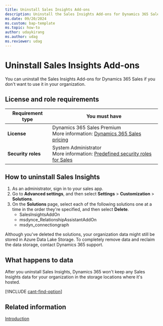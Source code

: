 ```yaml
---
title: Uninstall Sales Insights Add-ons
description: Uninstall the Sales Insights Add-ons for Dynamics 365 Sales if you don't want to use it in your organization.
ms.date: 09/20/2024
ms.custom: bap-template
ms.topic: how-to
author: udaykirang
ms.author: udag
ms.reviewer: udag
---
```


# Uninstall Sales Insights Add-ons  

You can uninstall the Sales Insights Add-ons for Dynamics 365 Sales if you don't want to use it in your organization. 

## License and role requirements

| Requirement type | You must have |
|-----------------------|---------|
| **License** | Dynamics 365 Sales Premium <br>More information: [Dynamics 365 Sales pricing](https://dynamics.microsoft.com/sales/pricing/) |
| **Security roles** | System Administrator <br>  More information: [Predefined security roles for Sales](security-roles-for-sales.md)|

## How to uninstall Sales Insights
  
1. As an administrator, sign in to your sales app.  
1. Go to **Advanced settings**, and then select **Settings** > **Customization** > **Solutions**.  
1. On the **Solutions** page, select each of the following solutions one at a time in the order they're specified, and then select **Delete**.  
    - SalesInsightsAddOn
    - msdynce_RelationshipAssistantAddOn
    - msdyn_connectiongraph

Although you've deleted the solutions, your organization data might still be stored in Azure Data Lake Storage. To completely remove data and reclaim the data storage, contact Dynamics 365 support.  

## What happens to data

After you uninstall Sales Insights, Dynamics 365 won't keep any Sales Insights data for your organization in the storage locations where it's hosted.

[!INCLUDE [cant-find-option](../includes/cant-find-option.md)]

## Related information

[Introduction](../sales/intro-admin-guide-sales-insights.md)

